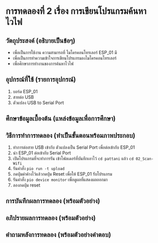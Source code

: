 # การทดลองที่ 2 เรื่อง การเขียนโปรแกรมค้นหาไวไฟ  
## วัตถุประสงค์ (อธิบายเป็นข้อๆ)
  * เพื่อเป็นการใช้งาน ความสามารถที่ ไมโครคอนโทรเลอร์ ESP_01 มี
  * เพื่อเป็นการทำความเข้าใจการเขียนโปรแกรมลงไมโครคอนโทรเลอร์
  * เพื่อศึกษาการทำงานของการค้นหาไวไฟ
## อุปกรณ์ที่ใช้ (รายการอุปกรณ์)
  1. บอร์ด ESP_01
  2. สายต่อ USB
  3. ตัวแปลง USB to Serial Port 
## ศึกษาข้อมูลเบื้องต้น (แหล่งข้อมูลเพื่อการศึกษา)
## วิธีการทำการทดลอง (ทำเป็นขั้นตอนพร้อมภาพประกอบ)
  1. ทำการต่อสาย USB เข้ากับ ตัวแปลงเป็น Serial Port เพื่อต่อเข้ากับ ESP_01
  2. นำ ESP_01 ต่อเข้ากับ Serial Port
  3. เปิดโปรแกรมที่จะทำการรัน เข้าโฟลเดอร์ที่บันทึกเอาไว้ `cd pattani` แล้ว `cd 02_Scan-Wifi`
  4. รันคำสั่ง `pio run -t upload`
  5. กดปุ่มดำค้างไว้แล้วกดปุ่ม Reset เพื่อให้ ESP_01 รับโปรแกรม
  6. รันคำสั่ง `pio device monitor` เพื่อดูผลที่แสดงผลออกมา
  7. ลองกดปุ่ม reset 
## การบันทึกผลการทดลอง (พร้อมตัวอย่าง)
## อภิปรายผลการทดลอง (พร้อมตัวอย่าง)
## คำถามหลังการทดลอง (พร้อมตัวอย่างคำตอบ)

